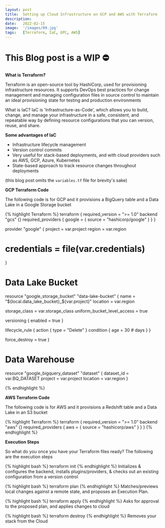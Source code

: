 ```yaml
---
layout: post
title:  Setting up Cloud Infrastructure on GCP and AWS with Terraform
description:
date:   2022-02-15
image:  '/images/09.jpg'
tags:   [Terraform, IaC, GPC, AWS]
---
```


# ️This Blog post is a WIP ⛔️

**What is Terraform?**

Terraform is an open-source tool by HashiCorp, used for provisioning infrastructure resources. It supports DevOps best practices for change management and managing configuration files in source control to maintain an ideal provisioning state for testing and production environments

What is IaC?
IaC is 'Infrastructure-as-Code', which allows you to build, change, and manage your infrastructure in a safe, consistent, and repeatable way by defining resource configurations that you can version, reuse, and share. 

**Some advantages of IaC**
  - Infrastructure lifecycle management
  - Version control commits
  - Very useful for stack-based deployments, and with cloud providers such as AWS, GCP, Azure, Kubernetes
  - State-based approach to track resource changes throughout deployments

(this blog post omits the `variables.tf` file for brevity's sake)

**GCP Terraform Code**

The following code is for GCP and it provisions a BigQuery table and a Data Lake in a Google Storage bucket

{% highlight Terraform %}
terraform {
  required_version = ">= 1.0"
  backend "gcs" {}
  required_providers {
    google = {
      source  = "hashicorp/google"
    }
  }
}

provider "google" {
  project = var.project
  region = var.region
  # credentials = file(var.credentials)
}

# Data Lake Bucket
resource "google_storage_bucket" "data-lake-bucket" {
  name          = "${local.data_lake_bucket}_${var.project}"
  location      = var.region

  storage_class = var.storage_class
  uniform_bucket_level_access = true

  versioning {
    enabled     = true
  }

  lifecycle_rule {
    action {
      type = "Delete"
    }
    condition {
      age = 30  # days
    }
  }

  force_destroy = true
}

# Data Warehouse
resource "google_bigquery_dataset" "dataset" {
  dataset_id = var.BQ_DATASET
  project    = var.project
  location   = var.region
}

{% endhighlight %}

**AWS Terraform Code**

The following code is for AWS and it provisions a Redshift table and a Data Lake in an S3 bucket

{% highlight Terraform %}
terraform {
  required_version = ">= 1.0"
  backend "aws" {}
  required_providers {
    aws = {
      source  = "hashicorp/aws"
    }
  }
}
{% endhighlight %}

**Execution Steps**

So what do you once you have your Terraform files ready? The following are the execution steps

{% highlight bash %}
terraform init
{% endhighlight %}
Initializes & configures the backend, installs plugins/providers, & checks out an existing configuration from a version control

{% highlight bash %}
terraform plan
{% endhighlight %}
Matches/previews local changes against a remote state, and proposes an Execution Plan.

{% highlight bash %}
terraform apply
{% endhighlight %}
Asks for approval to the proposed plan, and applies changes to cloud

{% highlight bash %}
terraform destroy
{% endhighlight %}
Removes your stack from the Cloud